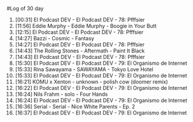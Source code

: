 #Log of 30 day

1. [00:31] El Podcast DEV - El Podcast DEV - 78: Pfffsier
1. [11:56] Eddie Murphy - Eddie Murphy - Boogie in Your Butt
1. [12:15] El Podcast DEV - El Podcast DEV - 78: Pfffsier
1. [14:27] Bazzi - Cosmic - Fantasy
1. [14:27] El Podcast DEV - El Podcast DEV - 78: Pfffsier
1. [14:43] The Rolling Stones - Aftermath - Paint It Black
1. [14:43] El Podcast DEV - El Podcast DEV - 78: Pfffsier
1. [15:30] El Podcast DEV - El Podcast DEV - 79: El Organismo de Internet
1. [15:33] Rina Sawayama - SAWAYAMA - Tokyo Love Hotel
1. [15:33] El Podcast DEV - El Podcast DEV - 79: El Organismo de Internet
1. [16:21] KOMU x Xenton - unknown - polish cow (doomer remix)
1. [16:22] El Podcast DEV - El Podcast DEV - 79: El Organismo de Internet
1. [16:24] Nils Frahm - solo - Four Hands
1. [16:24] El Podcast DEV - El Podcast DEV - 79: El Organismo de Internet
1. [16:36] Serial - Serial - Nice White Parents - Ep. 2
1. [16:37] El Podcast DEV - El Podcast DEV - 79: El Organismo de Internet
